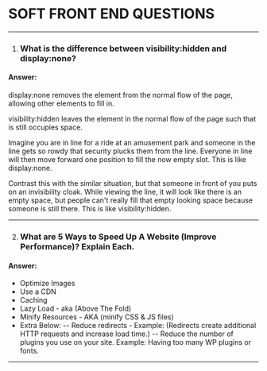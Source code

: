 # SOFT FRONT END QUESTIONS
---
1. ### What is the difference between visibility:hidden and display:none?

#### Answer:

display:none removes the element from the normal flow of the page, allowing other elements to fill in.

visibility:hidden leaves the element in the normal flow of the page such that is still occupies space.

Imagine you are in line for a ride at an amusement park and someone in the line gets so rowdy that security plucks them from the line. Everyone in line will then move forward one position to fill the now empty slot. This is like display:none.

Contrast this with the similar situation, but that someone in front of you puts on an invisibility cloak. While viewing the line, it will look like there is an empty space, but people can't really fill that empty looking space because someone is still there. This is like visibility:hidden.

---

2. ### What are 5 Ways to Speed Up A Website (Improve Performance)? Explain Each.

#### Answer:
- Optimize Images
- Use a CDN
- Caching
- Lazy Load - aka (Above The Fold)
- Minify Resources - AKA (minify CSS & JS files)
- Extra Below:
-- Reduce redirects - Example: (Redirects create additional HTTP requests and increase load time.)
-- Reduce the number of plugins you use on your site.  Example: Having too many WP plugins or fonts.

---